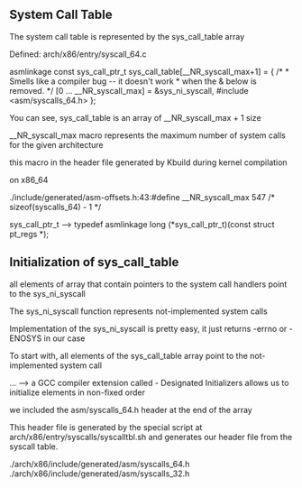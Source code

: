 System Call Table
---------------------

The system call table is represented by the sys_call_table array

Defined: arch/x86/entry/syscall_64.c

asmlinkage const sys_call_ptr_t sys_call_table[__NR_syscall_max+1] = {
        /*
         * Smells like a compiler bug -- it doesn't work
         * when the & below is removed.
         */
        [0 ... __NR_syscall_max] = &sys_ni_syscall,
#include <asm/syscalls_64.h>
};

You can see, sys_call_table is an array of __NR_syscall_max + 1 size 

__NR_syscall_max macro represents the maximum number of system calls for the given architecture

this macro in the header file generated by Kbuild during kernel compilation

on x86_64

./include/generated/asm-offsets.h:43:#define __NR_syscall_max 547 /* sizeof(syscalls_64) - 1 */

sys_call_ptr_t -->  typedef asmlinkage long (*sys_call_ptr_t)(const struct pt_regs *);

Initialization of sys_call_table
--------------------------------

all elements of array that contain pointers to the system call handlers point to the sys_ni_syscall

The sys_ni_syscall function represents not-implemented system calls

Implementation of the sys_ni_syscall is pretty easy, it just returns -errno or -ENOSYS in our case

 To start with, all elements of the sys_call_table array point to the not-implemented system call

...	-->	a GCC compiler extension called - Designated Initializers allows us to initialize elements in non-fixed order

we included the asm/syscalls_64.h header at the end of the array

This header file is generated by the special script at arch/x86/entry/syscalls/syscalltbl.sh and generates our header file from the syscall table.

./arch/x86/include/generated/asm/syscalls_64.h
./arch/x86/include/generated/asm/syscalls_32.h

